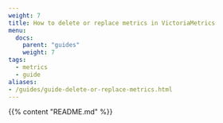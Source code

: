 ```yaml
---
weight: 7
title: How to delete or replace metrics in VictoriaMetrics
menu:
  docs:
    parent: "guides"
    weight: 7
tags:
  - metrics
  - guide
aliases:
- /guides/guide-delete-or-replace-metrics.html
---
```

{{% content "README.md" %}}
